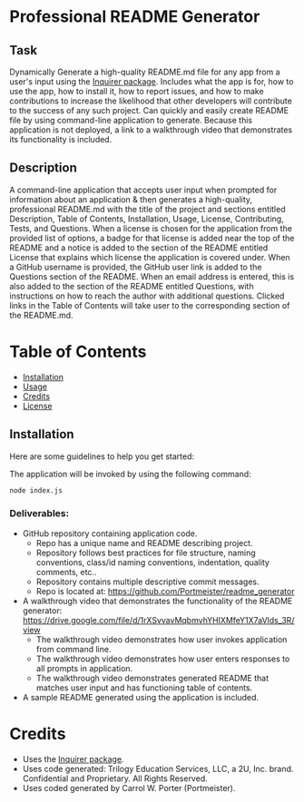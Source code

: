 # Professional README Generator

## Task

Dynamically Generate a high-quality README.md file for any app from a user's input using the [Inquirer package](https://www.npmjs.com/package/inquirer). Includes what the app is for, how to use the app, how to install it, how to report issues, and how to make contributions to increase the likelihood that other developers will contribute to the success of any such project. Can quickly and easily create README file by using command-line application to generate. Because this application is not deployed, a link to a walkthrough video that demonstrates its functionality is included. 

## Description
A command-line application that accepts user input when prompted for information about an application & then generates a high-quality, professional README.md with the title of the project and sections entitled Description, Table of Contents, Installation, Usage, License, Contributing, Tests, and Questions. When a license is chosen for the application from the provided list of options, a badge for that license is added near the top of the README and a notice is added to the section of the README entitled License that explains which license the application is covered under. When a GitHub username is provided, the GitHub user link is added to the Questions section of the README. When an email address is entered, this is also added to the section of the README entitled Questions, with instructions on how to reach the author with additional questions. Clicked links in the Table of Contents will take user to the corresponding section of the README.md.

# Table of Contents

* [Installation](#installation)
* [Usage](#usage)
* [Credits](#credits)
* [License](#license)

## Installation

Here are some guidelines to help you get started:

The application will be invoked by using the following command:

```bash
node index.js
```

### Deliverables:

* GitHub repository containing application code. 
  - Repo has a unique name and README describing project.
  - Repository follows best practices for file structure, naming conventions, class/id naming conventions, indentation, quality comments, etc..
  - Repository contains multiple descriptive commit messages.
  - Repo is located at: https://github.com/Portmeister/readme_generator
* A walkthrough video that demonstrates the functionality of the README generator: https://drive.google.com/file/d/1rXSvvavMqbmvhYHIXMfeY1X7aVlds_3R/view
  - The walkthrough video demonstrates how user invokes application from command line.
  - The walkthrough video demonstrates how user enters responses to all prompts in application.
  - The walkthrough video demonstrates generated README that matches user input and has functioning table of contents.
* A sample README generated using the application is included.


# Credits

* Uses the [Inquirer package](https://www.npmjs.com/package/inquirer).
* Uses code generated: Trilogy Education Services, LLC, a 2U, Inc. brand. Confidential and Proprietary. All Rights Reserved.
* Uses coded generated by Carrol W. Porter (Portmeister).
